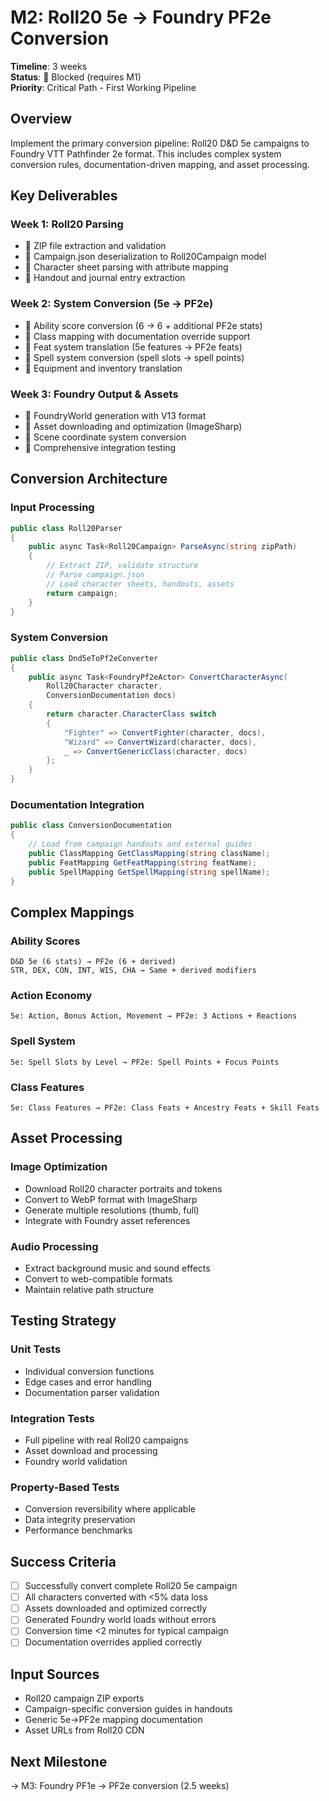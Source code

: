 # M2: Roll20 5e → Foundry PF2e Conversion

**Timeline**: 3 weeks  
**Status**: 🔴 Blocked (requires M1)  
**Priority**: Critical Path - First Working Pipeline

## Overview

Implement the primary conversion pipeline: Roll20 D&D 5e campaigns to Foundry VTT Pathfinder 2e format. This includes complex system conversion rules, documentation-driven mapping, and asset processing.

## Key Deliverables

### Week 1: Roll20 Parsing
- 🔲 ZIP file extraction and validation
- 🔲 Campaign.json deserialization to Roll20Campaign model
- 🔲 Character sheet parsing with attribute mapping
- 🔲 Handout and journal entry extraction

### Week 2: System Conversion (5e → PF2e)
- 🔲 Ability score conversion (6 → 6 + additional PF2e stats)
- 🔲 Class mapping with documentation override support
- 🔲 Feat system translation (5e features → PF2e feats)
- 🔲 Spell system conversion (spell slots → spell points)
- 🔲 Equipment and inventory translation

### Week 3: Foundry Output & Assets
- 🔲 FoundryWorld generation with V13 format
- 🔲 Asset downloading and optimization (ImageSharp)
- 🔲 Scene coordinate system conversion
- 🔲 Comprehensive integration testing

## Conversion Architecture

### Input Processing
```csharp
public class Roll20Parser
{
    public async Task<Roll20Campaign> ParseAsync(string zipPath)
    {
        // Extract ZIP, validate structure
        // Parse campaign.json
        // Load character sheets, handouts, assets
        return campaign;
    }
}
```

### System Conversion
```csharp
public class Dnd5eToPf2eConverter
{
    public async Task<FoundryPf2eActor> ConvertCharacterAsync(
        Roll20Character character, 
        ConversionDocumentation docs)
    {
        return character.CharacterClass switch
        {
            "Fighter" => ConvertFighter(character, docs),
            "Wizard" => ConvertWizard(character, docs),
            _ => ConvertGenericClass(character, docs)
        };
    }
}
```

### Documentation Integration
```csharp
public class ConversionDocumentation
{
    // Load from campaign handouts and external guides
    public ClassMapping GetClassMapping(string className);
    public FeatMapping GetFeatMapping(string featName);
    public SpellMapping GetSpellMapping(string spellName);
}
```

## Complex Mappings

### Ability Scores
```
D&D 5e (6 stats) → PF2e (6 + derived)
STR, DEX, CON, INT, WIS, CHA → Same + derived modifiers
```

### Action Economy  
```
5e: Action, Bonus Action, Movement → PF2e: 3 Actions + Reactions
```

### Spell System
```
5e: Spell Slots by Level → PF2e: Spell Points + Focus Points
```

### Class Features
```
5e: Class Features → PF2e: Class Feats + Ancestry Feats + Skill Feats
```

## Asset Processing

### Image Optimization
- Download Roll20 character portraits and tokens
- Convert to WebP format with ImageSharp
- Generate multiple resolutions (thumb, full)
- Integrate with Foundry asset references

### Audio Processing
- Extract background music and sound effects
- Convert to web-compatible formats
- Maintain relative path structure

## Testing Strategy

### Unit Tests
- Individual conversion functions
- Edge cases and error handling
- Documentation parser validation

### Integration Tests  
- Full pipeline with real Roll20 campaigns
- Asset download and processing
- Foundry world validation

### Property-Based Tests
- Conversion reversibility where applicable
- Data integrity preservation
- Performance benchmarks

## Success Criteria

- [ ] Successfully convert complete Roll20 5e campaign
- [ ] All characters converted with <5% data loss
- [ ] Assets downloaded and optimized correctly  
- [ ] Generated Foundry world loads without errors
- [ ] Conversion time <2 minutes for typical campaign
- [ ] Documentation overrides applied correctly

## Input Sources

- Roll20 campaign ZIP exports
- Campaign-specific conversion guides in handouts
- Generic 5e→PF2e mapping documentation
- Asset URLs from Roll20 CDN

## Next Milestone

→ M3: Foundry PF1e → PF2e conversion (2.5 weeks)
